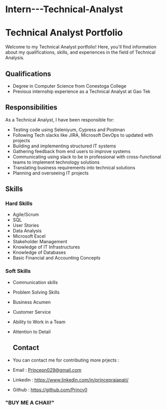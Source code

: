 # Intern---Technical-Analyst

# Technical Analyst Portfolio

Welcome to my Technical Analyst portfolio! Here, you'll find information about my qualifications, skills, and experiences in the field of Technical Analysis.


## Qualifications
- Degree in Computer Science from Conestoga College
- Previous internship experience as a Technical Analyst at Gao Tek

## Responsibilities
As a Technical Analyst, I have been responsible for:
- Testing code using Seleniyum, Cypress and Postman
- Following Tech slacks like JIRA, Microsoft DevOps to updated with projects
- Building and implementing structured IT systems
- Gathering feedback from end users to improve systems
- Communicating using slack to be in professional with cross-functional teams to implement technology solutions
- Translating business requirements into technical solutions
- Planning and overseeing IT projects

## Skills
### Hard Skills
- Agile/Scrum
- SQL
- User Stories
- Data Analysis
- Microsoft Excel
- Stakeholder Management
- Knowledge of IT Infrastructures
- Knowledge of Databases
- Basic Financial and Accounting Concepts

### Soft Skills
- Communication skills
- Problem Solving Skills
- Business Acumen
- Customer Service
- Ability to Work in a Team
- Attention to Detail

  ## Contact
- You can contact me for contributing more prjects : 
- Email : Princepn029@gmail.com
- Linkedin : https://www.linkedin.com/in/princeprajapati/
- Github : https://github.com/Princy0

### "BUY ME A CHAII!"

